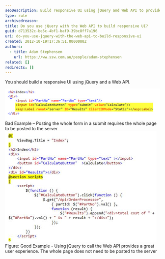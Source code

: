 ```yaml
---
seoDescription: Build responsive UI using jQuery and Web API to provide seamless user experiences.
type: rule
archivedreason:
title: Do you use jQuery with the Web API to build responsive UI?
guid: d713532c-be5c-4bf1-baf9-39bc8ff7a196
uri: do-you-use-jquery-with-the-web-api-to-build-responsive-ui
created: 2012-10-19T17:36:51.0000000Z
authors:
  - title: Adam Stephensen
    url: https://ww.ssw.com.au/people/adam-stephensen
related: []
redirects: []
---
```


You should build a responsive UI using jQuery and a Web API.

<!--endintro-->

![build responsive bad example](build-responsive-bad.jpg) Bad Example – Posting the whole form in a submit requires the whole page to be posted to the server ![build responsive](build-responsive-good.jpg) Figure: Good Example - Using jQuery to call the Web API provides a great user experience. The whole page does not need to be posted to the server
